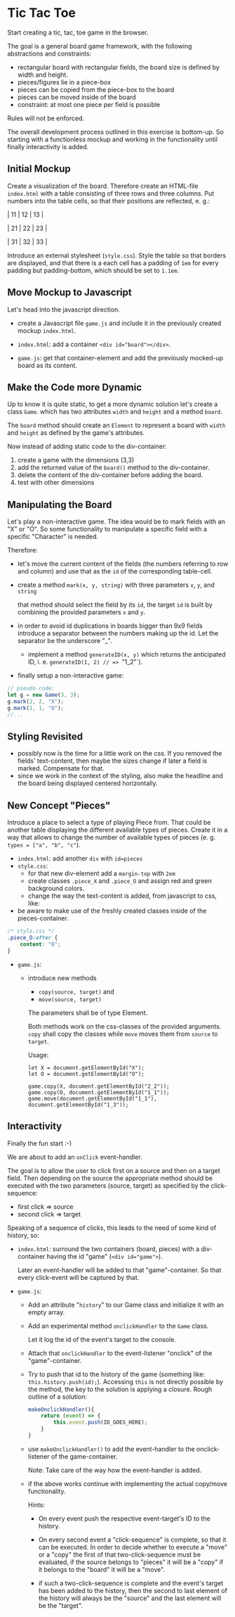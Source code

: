 # Tic Tac Toe

Start creating a tic, tac, toe game in the browser.

The goal is a general board game framework, with the following abstractions and constraints:

-   rectangular board with rectangular fields, the board size is defined by width and height.
-   pieces/figures lie in a piece-box
-   pieces can be copied from the piece-box to the board
-   pieces can be moved inside of the board
-   constraint: at most one piece per field is possible

Rules will not be enforced.

The overall development process outlined in this exercise is bottom-up. So starting with a functionless mockup and working in the functionality until finally interactivity is added.

## Initial Mockup

Create a visualization of the board. Therefore create an HTML-file `index.html` with a table consisting of three rows and three columns. Put numbers into the table cells, so that their positions are reflected, e. g.:

| 11 | 12 | 13 |

| 21 | 22 | 23 |

| 31 | 32 | 33 |

Introduce an external stylesheet (`style.css`).
Style the table so that borders are displayed, and that there is a each cell has a padding of `1em` for every padding but padding-bottom, which should be set to `1.1em`.

## Move Mockup to Javascript

Let's head into the javascript direction.

-   create a Javascript file `game.js` and include it in the previously created mockup `index.html`.

-   `index.html`: add a container `<div id="board"></div>`.

-   `game.js`: get that container-element and add the previously mocked-up board as its content.

## Make the Code more Dynamic

Up to know it is quite static, to get a more dynamic solution let's create a class `Game`. which has two attributes `width` and `height` and a method `board`.

The `board` method should create an `Element` to represent a board with `width` and `height` as defined by the game's attributes.

Now instead of adding static code to the div-container:

1. create a game with the dimensions (3,3)
2. add the returned value of the `board()` method to the div-container.
3. delete the content of the div-container before adding the board.
4. test with other dimensions

## Manipulating the Board

Let's play a non-interactive game. The idea would be to mark fields with an "X" or "O". So some functionality to manipulate a specific field with a specific "Character" is needed.

Therefore:

-   let's move the current content of the fields (the numbers referring to row and column) and use that as the `id` of the corresponding table-cell.
-   create a method `mark(x, y, string)` with three parameters `x`, `y`, and `string`

    that method should select the field by its `id`, the target `id` is built by combining the provided parameters `x` and `y`.

-   in order to avoid id duplications in boards bigger than 9x9 fields introduce a separator between the numbers making up the id. Let the separator be the underscore "\_".

    -   implement a method `generateID(x, y)` which returns the anticipated ID, i. e. `generateID(1, 2) // => `"1_2"`).

-   finally setup a non-interactive game:

```javascript
// pseudo-code:
let g = new Game(3, 3);
g.mark(2, 2, "X");
g.mark(1, 1, "O");
//...
```

## Styling Revisited

-   possibly now is the time for a little work on the css. If you removed the fields' text-content, then maybe the sizes change if later a field is marked. Compensate for that.
-   since we work in the context of the styling, also make the headline and the board being displayed centered horizontally.

## New Concept "Pieces"

Introduce a place to select a type of playing Piece from. That could be another table displaying the different available types of pieces.
Create it in a way that allows to change the number of available types of pieces (e. g. `types = ["a", "b", "c"`).

-   `index.html`: add another `div` with `id=pieces`
-   `style.css`:
    -   for that new div-element add a `margin-top` with `2em`
    -   create classes `.piece_X` and `.piece_O` and assign red and green background colors.
    -   change the way the text-content is added, from javascript to css, like:
-   be aware to make use of the freshly created classes inside of the pieces-container.

```css
/* style.css */
.piece_O:after {
	content: "O";
}
```

-   `game.js`:

    -   introduce new methods

        -   `copy(source, target)` and
        -   `move(source, target)`

        The parameters shall be of type Element.

        Both methods work on the css-classes of the provided arguments. `copy` shall copy the classes while `move` moves them from `source` to `target`.

        Usage:

        ```
        let X = document.getElementById("X");
        let O = document.getElementById("O");

        game.copy(X, document.getElementById("2_2"));
        game.copy(O, document.getElementById("1_1"));
        game.move(document.getElementById("1_1"), document.getElementById("1_3"));
        ```

## Interactivity

Finally the fun start :-)

We are about to add an `onClick` event-handler.

The goal is to allow the user to click first on a source and then on a target field. Then depending on the source the appropriate method should be executed with the two parameters (source, target) as specified by the click-sequence:

-   first click => source
-   second click => target

Speaking of a sequence of clicks, this leads to the need of some kind of history, so:

-   `index.html`: surround the two containers (board, pieces) with a div-container having the id "game" (`<div id="game">`).

    Later an event-handler will be added to that "game"-container. So that every click-event will be captured by that.

-   `game.js`:

    -   Add an attribute "`history`" to our Game class and initialize it with an empty array.

    -   Add an experimental method `onclickHandler` to the `Game` class.

        Let it log the id of the event's target to the console.

    -   Attach that `onclickHandler` to the event-listener "onclick" of the "game"-container.

    -   Try to push that id to the history of the game (something like: `this.history.push(id);`). Accessing `this` is not directly possible by the method, the key to the solution is applying a closure. Rough outline of a solution:

        ```javascript
        makeOnclickHandler(){
        	return (event) => {
        		this.event.push(ID_GOES_HERE);
        	}
        }
        ```

    -   use `makeOnclickHandler()` to add the event-handler to the onclick-listener of the game-container.

        Note: Take care of the way how the event-handler is added.

    -   if the above works continue with implementing the actual copy/move functionality.

        Hints:

        -   On every event push the respective event-target's ID to the history.

        -   On every second event a "click-sequence" is complete, so that it can be executed. In order to decide whether to execute a "move" or a "copy" the first of that two-click-sequence must be evaluated, if the source belongs to "pieces" it will be a "copy" if it belongs to the "board" it will be a "move".

        -   if such a two-click-sequence is complete and the event's target has been added to the history, then the second to last element of the history will always be the "source" and the last element will be the "target".
